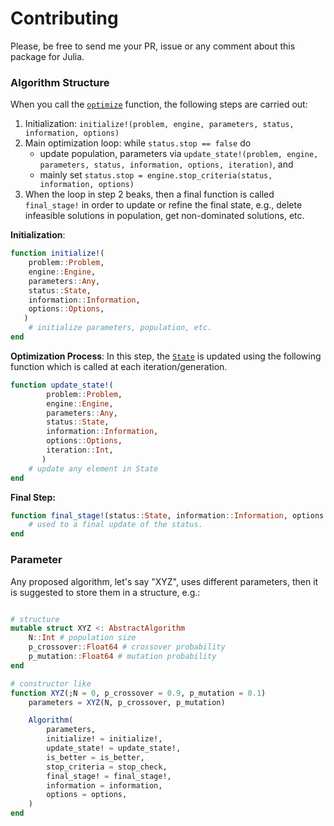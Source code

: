 # Contributing

Please, be free to send me your PR, issue or any comment about this package for Julia.

### Algorithm Structure

When you call the [`optimize`](@ref) function, the following steps are carried out:

1. Initialization: `initialize!(problem, engine, parameters, status, information, options)`
2. Main optimization loop: while `status.stop == false` do
    - update population, parameters via `update_state!(problem, engine, parameters, status, information, options, iteration)`, and 
    - mainly set `status.stop = engine.stop_criteria(status, information, options)`
3. When the loop in step 2 beaks, then a final function is called `final_stage!` in order
   to update or refine the final state, e.g., delete infeasible solutions in population,
   get non-dominated solutions, etc. 

**Initialization**:

```julia
function initialize!(
    problem::Problem,
    engine::Engine,
    parameters::Any,
    status::State,
    information::Information,
    options::Options,
   )
    # initialize parameters, population, etc.
end
```

**Optimization Process**: In this step, the [`State`](@ref) is updated using the following
function which is called at each iteration/generation.

```julia
function update_state!(
        problem::Problem,
        engine::Engine,
        parameters::Any,
        status::State,
        information::Information,
        options::Options,
        iteration::Int,
       )
    # update any element in State 
end
```


**Final Step:**

```julia
function final_stage!(status::State, information::Information, options::Options)
    # used to a final update of the status. 
end
```

### Parameter

Any proposed algorithm, let's say "XYZ", uses different parameters, then it is suggested to store them in a
structure, e.g.:

```julia

# structure
mutable struct XYZ <: AbstractAlgorithm
    N::Int # population size
    p_crossover::Float64 # crossover probability
    p_mutation::Float64 # mutation probability
end

# constructor like
function XYZ(;N = 0, p_crossover = 0.9, p_mutation = 0.1)
    parameters = XYZ(N, p_crossover, p_mutation)

    Algorithm(
        parameters,
        initialize! = initialize!,
        update_state! = update_state!,
        is_better = is_better,
        stop_criteria = stop_check,
        final_stage! = final_stage!,
        information = information,
        options = options,
    )
end
```


